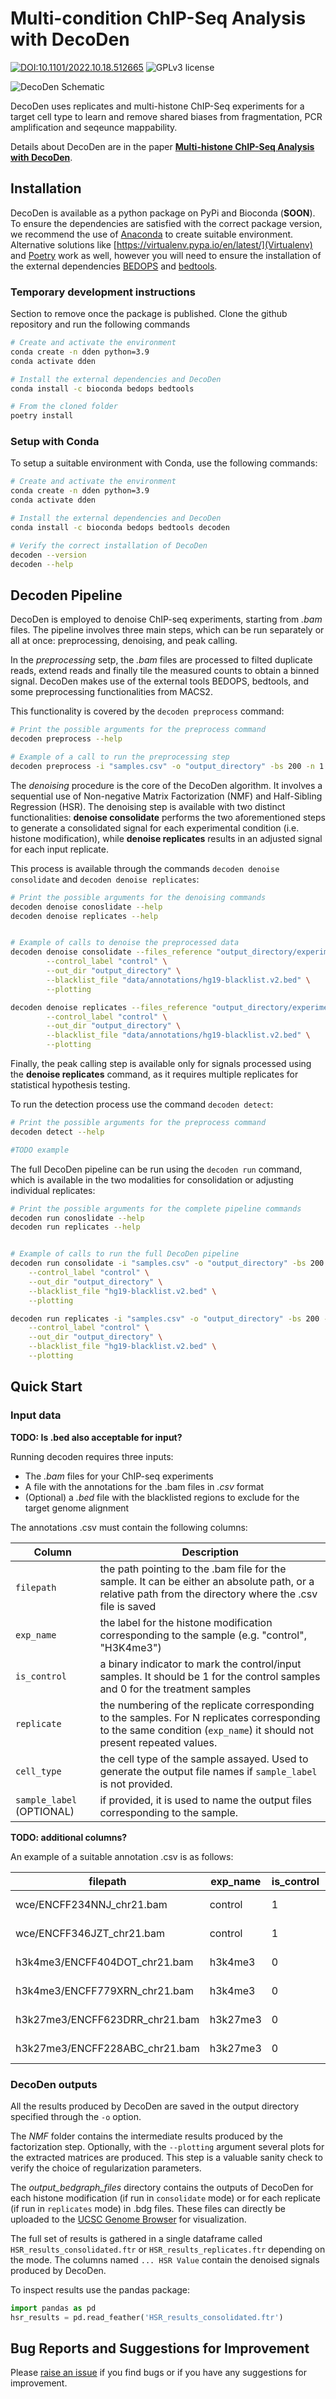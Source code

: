 # Multi-condition ChIP-Seq Analysis with DecoDen
[![DOI:10.1101/2022.10.18.512665](https://img.shields.io/badge/DOI-10.1101/2022.10.18.512665-B31B1B.svg)](https://doi.org/10.1101/2022.10.18.512665)
![GPLv3 license](https://img.shields.io/github/license/ntanmayee/DecoDen)

![DecoDen Schematic](utils/decoden_schematic.png "DecoDen")

DecoDen uses replicates and multi-histone ChIP-Seq experiments for a target cell type to learn and remove shared biases from fragmentation, PCR amplification and seqeunce mappability. 

Details about DecoDen are in the paper [**Multi-histone ChIP-Seq Analysis with DecoDen**](https://www.biorxiv.org/content/10.1101/2022.10.18.512665v1).


## Installation

DecoDen is available as a python package on PyPi and Bioconda (**SOON**). To ensure the dependencies are satisfied with the correct package version, we recommend the use of [Anaconda](https://www.anaconda.com/) to create suitable environment. Alternative solutions like [https://virtualenv.pypa.io/en/latest/](Virtualenv) and [Poetry](https://python-poetry.org/) work as well, however you will need to ensure the installation of the external dependencies [BEDOPS](https://github.com/bedops/bedops) and [bedtools](https://github.com/arq5x/bedtools2).

### Temporary development instructions

Section to remove once the package is published. 
Clone the github repository and run the following commands

```sh
# Create and activate the environment
conda create -n dden python=3.9
conda activate dden

# Install the external dependencies and DecoDen
conda install -c bioconda bedops bedtools

# From the cloned folder
poetry install
```


### Setup with Conda

To setup a suitable environment with Conda, use the following commands:
```sh
# Create and activate the environment
conda create -n dden python=3.9
conda activate dden

# Install the external dependencies and DecoDen
conda install -c bioconda bedops bedtools decoden

# Verify the correct installation of DecoDen
decoden --version
decoden --help
```


## Decoden Pipeline

DecoDen is employed to denoise ChIP-seq experiments, starting from *.bam* files.
The pipeline involves three main steps, which can be run separately or all at once: preprocessing, denoising, and peak calling.

In the *preprocessing* setp, the *.bam* files are processed to filted duplicate reads, extend reads and finally tile the measured counts to obtain a binned signal. DecoDen makes use of the external tools BEDOPS, bedtools, and some preprocessing functionalities from MACS2.

This functionality is covered by the `decoden preprocess` command:

```sh
# Print the possible arguments for the preprocess command
decoden preprocess --help

# Example of a call to run the preprocessing step
decoden preprocess -i "samples.csv" -o "output_directory" -bs 200 -n 1
```


The *denoising* procedure is the core of the DecoDen algorithm. It involves a sequential use of Non-negative Matrix Factorization (NMF) and Half-Sibling Regression (HSR).
The denoising step is available with two distinct functionalities: **denoise consolidate** performs the two aforementioned steps to generate a consolidated signal for each experimental condition (i.e. histone modification), while **denoise replicates** results in an adjusted signal for each input replicate. 

This process is available through the commands `decoden denoise consolidate` and `decoden denoise replicates`:

```sh
# Print the possible arguments for the denoising commands
decoden denoise conoslidate --help
decoden denoise replicates --help


# Example of calls to denoise the preprocessed data
decoden denoise consolidate --files_reference "output_directory/experiment_conditions.json" \
        --control_label "control" \
        --out_dir "output_directory" \
        --blacklist_file "data/annotations/hg19-blacklist.v2.bed" \
        --plotting

decoden denoise replicates --files_reference "output_directory/experiment_conditions.json" \
        --control_label "control" \
        --out_dir "output_directory" \
        --blacklist_file "data/annotations/hg19-blacklist.v2.bed" \
        --plotting
```

Finally, the peak calling step is available only for signals processed using the **denoise replicates** command, as it requires multiple replicates for statistical hypothesis testing. 

To run the detection process use the command `decoden detect`:

```sh
# Print the possible arguments for the preprocess command
decoden detect --help

#TODO example
```


The full DecoDen pipeline can be run using the `decoden run` command, which is available in the two modalities for consolidation or adjusting individual replicates:


```sh
# Print the possible arguments for the complete pipeline commands
decoden run conoslidate --help
decoden run replicates --help


# Example of calls to run the full DecoDen pipeline
decoden run consolidate -i "samples.csv" -o "output_directory" -bs 200 -n 2 \
    --control_label "control" \
    --out_dir "output_directory" \
    --blacklist_file "hg19-blacklist.v2.bed" \
    --plotting

decoden run replicates -i "samples.csv" -o "output_directory" -bs 200 -n 2 \
    --control_label "control" \
    --out_dir "output_directory" \
    --blacklist_file "hg19-blacklist.v2.bed" \
    --plotting
```



## Quick Start

### Input data

**TODO: Is .bed also acceptable for input?**

Running decoden requires three inputs:
- The *.bam* files for your ChIP-seq experiments
- A file with the annotations for the .bam files in *.csv* format
- (Optional) a *.bed* file with the blacklisted regions to exclude for the target genome alignment

The annotations .csv must contain the following columns:

| Column | Description |
|---|---|
| `filepath` | the path pointing to the .bam file for the sample. It can be either an absolute path, or a relative path from the directory where the .csv file is saved |
| `exp_name` | the label for the histone modification corresponding to the sample (e.g. "control", "H3K4me3") |
| `is_control` | a binary indicator to mark the control/input samples. It should be 1 for the control samples and 0 for the treatment samples |
| `replicate` | the numbering of the replicate corresponding to the samples. For N replicates corresponding to the same condition (`exp_name`) it should not present repeated values.
| `cell_type` | the cell type of the sample assayed. Used to generate the output file names if `sample_label` is not provided.
| `sample_label` (OPTIONAL) | if provided, it is used to name the output files corresponding to the sample.


**TODO: additional columns?**

An example of a suitable annotation .csv is as follows:

|filepath                      |exp_name|is_control|replicate|cell_type       |sample_label      |
|------------------------------|--------|----------|---------|----------------|------------------|
|wce/ENCFF234NNJ_chr21.bam     |control |1         |1        |transverse colon|MySample1_WCE     |
|wce/ENCFF346JZT_chr21.bam     |control |1         |2        |transverse colon|MySample1_WCE     |
|h3k4me3/ENCFF404DOT_chr21.bam |h3k4me3 |0         |1        |transverse colon|MySample2_H3K4me3 |
|h3k4me3/ENCFF779XRN_chr21.bam |h3k4me3 |0         |2        |transverse colon|MySample2_H3K4me3 |
|h3k27me3/ENCFF623DRR_chr21.bam|h3k27me3|0         |1        |transverse colon|MySample3_H3K27me3|
|h3k27me3/ENCFF228ABC_chr21.bam|h3k27me3|0         |2        |transverse colon|MySample3_H3K27me3|



### DecoDen outputs

All the results produced by DecoDen are saved in the output directory specified through the `-o` option.

The *NMF* folder contains the intermediate results produced by the factorization step. Optionally, with the `--plotting` argument several plots for the extracted matrices are produced. This step is a valuable sanity check to verify the choice of regularization parameters.

The *output_bedgraph_files* directory contains the outputs of DecoDen for each histone modification (if run in `consolidate` mode) or for each replicate (if run in `replicates` mode) in .bdg files. These files can directly be uploaded to the [UCSC Genome Browser](https://genome.ucsc.edu/) for visualization.


The full set of results is gathered in a single dataframe called `HSR_results_consolidated.ftr` or `HSR_results_replicates.ftr` depending on the mode. The columns named `... HSR Value` contain the denoised signals produced by DecoDen. 

To inspect results use the pandas package: 

```python
import pandas as pd
hsr_results = pd.read_feather('HSR_results_consolidated.ftr')
```



## Bug Reports and Suggestions for Improvement
Please [raise an issue](https://github.com/ntanmayee/DecoDen/issues/new) if you find bugs or if you have any suggestions for improvement.
